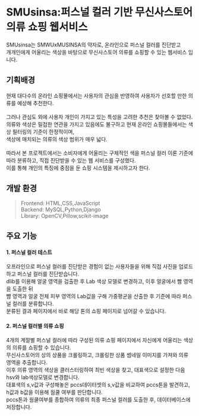 # SMUsinsa:퍼스널 컬러 기반 무신사스토어 의류 쇼핑 웹서비스

<p>SMUsinsa는 SMWUxMUSINSA의 약자로, 온라인으로 퍼스널 컬러를 진단받고<br>
개개인에게 어울리는 색상을 바탕으로 무신사스토어 의류를 쇼핑할 수 있는 웹서비스 입니다.</p>

## 기획배경

현재 대다수의 온라인 쇼핑몰에서는 사용자의 관심을 반영하여 사용자가 선호할 만한 의류를 예상해 추천한다.<br>
<br>
그러나 관심도 외에 사용자 개인이 가지고 있는 특성을 고려한 추천은 찾아볼 수 없었다. <br>
의류와 색상은 밀접한 연관을 가지고 있음에도 불구하고 현재 온라인 쇼핑몰들에서는 색상 필터링의 기준이 한정적이며,<br>
색상에 매치되는 의류의 색상 범위가 매우 넓다.<br> 
<br>
따라서 본 프로젝트에서는 소비자에게 어울리는 구체적인 색을 퍼스널 컬러 이론 기준에 따라 분류하고, 직접 진단받을 수 있는 웹 서비스를 구성했다. <br>
이를 통해 개인의 특징에 중점을 둔 쇼핑 시스템을 제시하고자 한다.<br>

## 개발 환경
>Frontend: HTML,CSS,JavaScript<br>
Backend: MySQL,Python,Django<br>
Library: OpenCV,Pillow,scikit-image<br>

## 주요 기능
#### 1. 퍼스널 컬러 테스트
오프라인으로 퍼스널 컬러를 진단받은 경험이 없는 사용자들을 위해 직접 사진을 업로드하고 퍼스널 컬러를 진단받습니다.<br>
dlib를 이용해 얼굴 영역을 검출한 후 Lab 색상 모델로 변경하고, 이후 얼굴에서 빰 영역을 도출한 뒤<br>
뺨 영역과 얼굴 전체 피부 영역의 Lab값을 구해 가중평균을 산출한 후 기준에 따라 퍼스널 컬러를 분류합니다.<br>
분류된 결과 페이지에서 바로 해당 톤의 쇼핑 페이지로 넘어갈 수 있습니다.

#### 2. 퍼스널 컬러별 의류 쇼핑
4개의 계절별 퍼스널 컬러에 따라 구성된 의류 쇼핑 페이지에서 자신에게 어울리는 색상의 의류를 쇼핑할 수 있습니다.<br>
무신사스토어의 상의 상품을 크롤링하고, 크롤링한 상품 썸네일 이미지를 가져와 의류 영역을 추출합니다. <br>
이후 의류 영역의 색상을 클러스터링하여 최빈 색상을 찾고, 대표색으로 설정한 다음 hsv와 lab색상모델로 변경합니다. <br>
대표색의 s,v값과 구성해놓은 pccs데이터셋의 s,v값을 비교하여 pccs톤을 발견하고, h값과 b값을 이용해 웜쿨 여부를 판단합니다.<br>
pccs톤과 웜쿨여부를 종합하여 의류의 최종 퍼스널 컬러를 도출한 후, 데이터베이스에 저장합니다.
